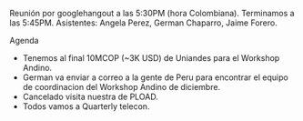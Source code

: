 Reunión por googlehangout a las 5:30PM (hora Colombiana). Terminamos a las 5:45PM.
Asistentes: Angela Perez, German Chaparro, Jaime Forero.

Agenda

* Tenemos al final 10MCOP (~3K USD) de Uniandes para el Workshop Andino.
* German va enviar a correo a la gente de Peru para encontrar el equipo de coordinacion del Workshop Andino de diciembre.
* Cancelado visita nuestra de PLOAD.
* Todos vamos a Quarterly telecon.

